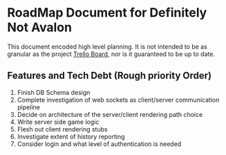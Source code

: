 # RoadMap Document for Definitely Not Avalon

  This document encoded high level planning. It is not intended to be as
  granular as the project [Trello Board](https://trello.com/b/noqaSD47/greenfield-app), nor is it
  guaranteed to be up to date. 

## Features and Tech Debt (Rough priority Order)

1. Finish DB Schema design
2. Complete investigation of web sockets as client/server communication
   pipeline
3. Decide on architecture of the server/client rendering path choice
4. Write server side game logic
5. Flesh out client rendering stubs
6. Investigate extent of history reporting
7. Consider login and what level of authentication is needed
